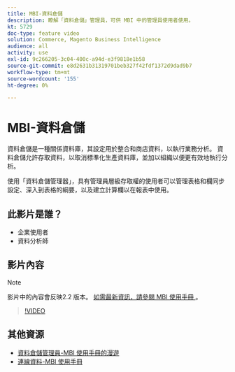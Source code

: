 ```yaml
---
title: MBI-資料倉儲
description: 瞭解「資料倉儲」管理員，可供 MBI 中的管理員使用者使用。
kt: 5729
doc-type: feature video
solution: Commerce, Magento Business Intelligence
audience: all
activity: use
exl-id: 9c266205-3c04-400c-a94d-e3f9818e1b58
source-git-commit: e8d2631b31319701beb327f42fdf1372d9dad9b7
workflow-type: tm+mt
source-wordcount: '155'
ht-degree: 0%

---
```


# MBI-資料倉儲

資料倉儲是一種關係資料庫，其設定用於整合和商店資料，以執行業務分析。 資料倉儲允許存取資料，以取消標準化生產資料庫，並加以組織以便更有效地執行分析。

使用「資料倉儲管理器」，具有管理員層級存取權的使用者可以管理表格和欄同步設定、深入到表格的綱要，以及建立計算欄以在報表中使用。

## 此影片是誰？

- 企業使用者
- 資料分析師

## 影片內容

>[!NOTE]
>
>影片中的內容會反映2.2 版本。 [如需最新資訊，請參閱 MBI 使用手冊 ](https://experienceleague.adobe.com/docs/commerce-business-intelligence/mbi/guide-overview.html) 。

>[!VIDEO](https://video.tv.adobe.com/v/35984?quality=12&learn=on)

## 其他資源

- [資料倉儲管理員-MBI 使用手冊的漫遊](https://experienceleague.adobe.com/docs/commerce-business-intelligence/mbi/analyze/warehouse-manager/tour-dwm.html)
- [連線資料-MBI 使用手冊](https://experienceleague.adobe.com/docs/commerce-business-intelligence/mbi/analyze/connecting/connecting-data.html)
